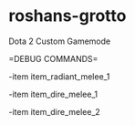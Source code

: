 # roshans-grotto
Dota 2 Custom Gamemode

=DEBUG COMMANDS=

-item item_radiant_melee_1

-item item_dire_melee_1

-item item_dire_melee_2
